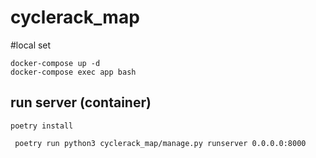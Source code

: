 # cyclerack_map

#local set
```
docker-compose up -d
docker-compose exec app bash
```

## run server (container)
```
poetry install
```
```
 poetry run python3 cyclerack_map/manage.py runserver 0.0.0.0:8000
```
